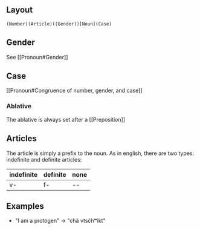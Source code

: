 ## Layout
```
(Number)(Article)((Gender))[Noun](Case)
```
## Gender
See [[Pronoun#Gender]]
## Case
[[Pronoun#Congruence of number, gender, and case]]
### Ablative
The ablative is always set after a [[Preposition]]

## Articles
The article is simply a prefix to the noun. As in english, there are two types: indefinite and definite articles:

| indefinite | definite | none |
| ---------- | -------- | ---- |
| v-         | f-       | --   |

## Examples
- "I am a protogen" -> "chä vtsĉhʷikt"